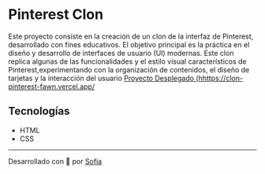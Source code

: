 # Pinterest Clon
Este proyecto consiste en la creación de un clon de la interfaz de Pinterest, desarrollado con fines educativos. El objetivo principal es la práctica en el diseño y desarrollo de interfaces de usuario (UI) modernas. Este clon replica algunas de las funcionalidades y el estilo visual característicos de Pinterest,experimentando con la organización de contenidos, el diseño de tarjetas y la interacción del usuario
[Proyecto Desplegado (hhttps://clon-pinterest-fawn.vercel.app/](https://clon-pinterest-fawn.vercel.app/)
## Tecnologías
* HTML
* CSS
---
Desarrollado con 💜 por [Sofia](https://github.com/Sofiana9024)
